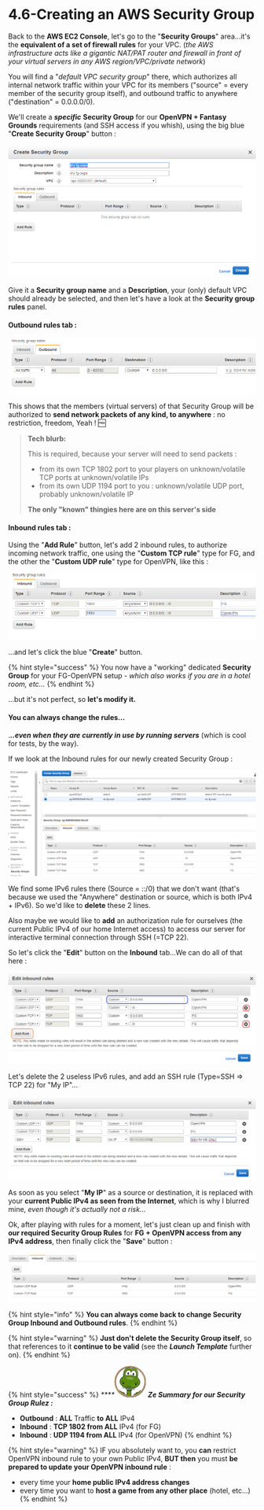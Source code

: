 # 4.6-Creating an AWS Security Group

Back to the **AWS EC2 Console**, let's go to the "**Security Groups**" area...it's the **equivalent of a set of firewall rules** for your VPC. \(_the AWS infrastructure acts like a gigantic NAT/PAT router and firewall in front of your virtual servers in any AWS region/VPC/private network_\)

You will find a "_default VPC security group_" there, which authorizes all internal network traffic within your VPC for its members \("source" = every member of the security group itself\), and outbound traffic to anywhere \("destination" = 0.0.0.0/0\).

We'll create a _**specific**_ **Security Group** for our **OpenVPN + Fantasy Grounds** requirements \(and SSH access if you whish\), using the big blue "**Create Security Group**" button :

![](../.gitbook/assets/image%20%2825%29.png)

Give it a **Security group name** and a **Description**, your \(only\) default VPC should already be selected, and then let's have a look at the **Security group rules** panel.



#### **Outbound rules** tab :

![Authorized Outbound traffic : All / Anywhere](../.gitbook/assets/image%20%2870%29.png)

This shows that the members \(virtual servers\) of that Security Group will be authorized to **send network packets of any kind, to anywhere** : no restriction, freedom, Yeah ! 🆓 

> **Tech blurb:**
>
> This is required, because your server will need to send packets :
>
> * from its own TCP 1802 port to your players on unknown/volatile TCP ports at unknown/volatile IPs
> * from its own UDP 1194 port to you : unknown/volatile UDP port, probably unknown/volatile IP
>
> **The only "known" thingies here are on this server's side**



#### Inbound rules tab :

Using the "**Add Rule**" button, let's add 2 inbound rules, to authorize incoming network traffic, one using the "**Custom TCP rule**" type for FG, and the other the "**Custom UDP rule**" type for OpenVPN, like this :

![](../.gitbook/assets/image%20%2843%29.png)

...and let's click the blue "**Create**" button.

{% hint style="success" %}
You now have a "working" dedicated **Security Group** for your FG-OpenVPN setup - _which also works if you are in a hotel room, etc..._
{% endhint %}

...but it's not perfect, so **let's modify it.**



#### You can always change the rules...

._**..even when they are currently in use by running servers**_ \(which is cool for tests, by the way\).

If we look at the Inbound rules for our newly created Security Group :

![](../.gitbook/assets/image%20%2863%29.png)

We find some IPv6 rules there \(Source = ::/0\) that we don't want \(that's because we used the "Anywhere" destination or source, which is both IPv4 + IPv6\). So we'd like to **delete** these 2 lines.

Also maybe we would like to **add** an authorization rule for ourselves \(the current Public IPv4 of our home Internet access\) to access our server for interactive terminal connection through SSH \(=TCP 22\).

So let's click the "**Edit**" button on the **Inbound** tab...We can do all of that here :

![Red: delete rule, Orange : add rule, Blue : change some details](../.gitbook/assets/image%20%2875%29.png)

Let's delete the 2 useless IPv6 rules, and add an SSH rule \(Type=SSH =&gt; TCP 22\) for "My IP"...

![](../.gitbook/assets/image%20%2845%29.png)

As soon as you select "**My IP**" as a source or destination, it is replaced with your **current Public IPv4 as seen from the Internet**, which is why I blurred mine, _even though it's actually not a risk..._

Ok, after playing with rules for a moment, let's just clean up and finish with **our required Security Group Rules** for **FG + OpenVPN access from any IPv4 address**, then finally click the "**Save**" button :

![Our required S.G. rules for FG + OpenVPN from any IPv4](../.gitbook/assets/image%20%2829%29.png)

{% hint style="info" %}
**You can always come back to change Security Group Inbound and Outbound rules**.
{% endhint %}

{% hint style="warning" %}
**Just don't delete the Security Group itself**, so that references to it **continue to be valid** \(see the _**Launch Template**_ further on\).
{% endhint %}

{% hint style="success" %}
_\*\*\*\*_![](../.gitbook/assets/zeferby_dino_64%20%282%29.png) _**Ze Summary for our Security Group Rulez :**_

* **Outbound** : **ALL** Traffic **to ALL** IPv4
* **Inbound** : **TCP 1802 from ALL** IPv4 \(for FG\)
* **Inbound** : **UDP 1194 from ALL** IPv4 \(for OpenVPN\)
{% endhint %}

{% hint style="warning" %}
IF you absolutely want to, you **can** restrict OpenVPN inbound rule to your own Public IPv4, **BUT then** you must **be prepared to update your OpenVPN inbound rule** :

* every time your **home public IPv4 address changes**
* every time you want to **host a game from any other place** \(hotel, etc...\)
{% endhint %}



